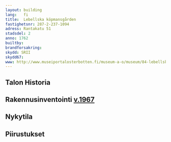 ```yaml
---
layout: building
lang:   fi
title:  Lebellska köpmansgården
fastighetsnr: 287-2-237-1094
adress: Rantakatu 51
stadsdel: 2
anno: 1762
builtby:
brandforsakring:
skydd: SRII
skydd67: 
www: http://www.museiportalosterbotten.fi/museum-a-o/museum/84-lebellska-kopmansgarden
---
```

## Talon Historia


## Rakennusinventointi <a href="/sources/keinanen_karki.pdf">v.1967</a>


## Nykytila


## Piirustukset
